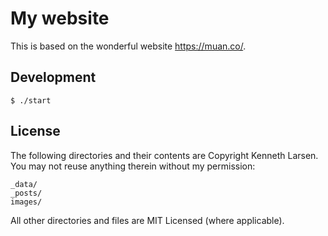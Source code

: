 # My website

This is based on the wonderful website https://muan.co/. 

## Development

```
$ ./start
```

## License

The following directories and their contents are Copyright Kenneth Larsen. You may not reuse anything therein without my permission:

```
_data/
_posts/
images/
```

All other directories and files are MIT Licensed (where applicable).

